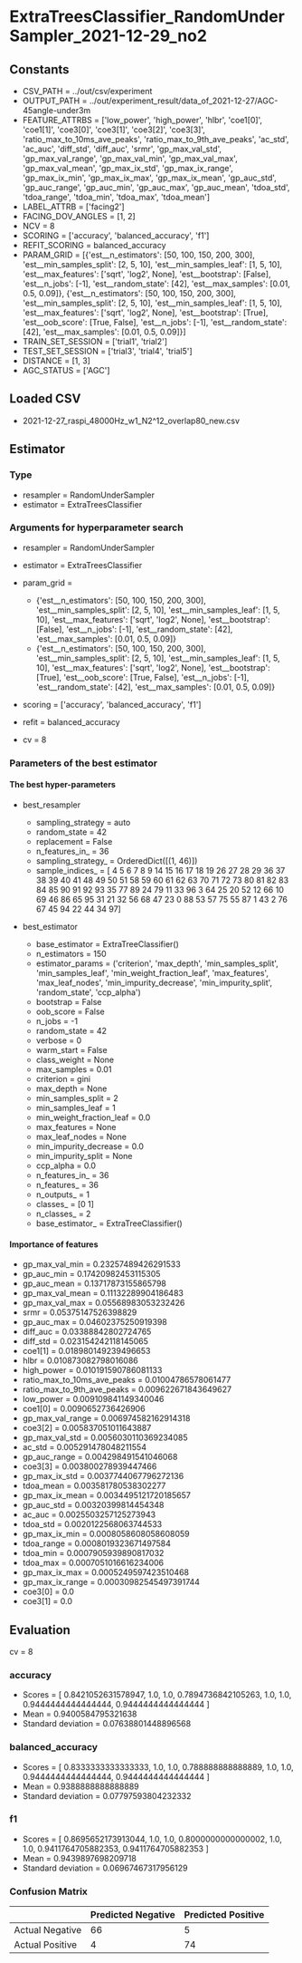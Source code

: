 # ExtraTreesClassifier_RandomUnderSampler_2021-12-29_no2
## Constants
- CSV_PATH = ../out/csv/experiment
- OUTPUT_PATH = ../out/experiment_result/data_of_2021-12-27/AGC-45angle-under3m
- FEATURE_ATTRBS = ['low_power', 'high_power', 'hlbr', 'coe1[0]', 'coe1[1]', 'coe3[0]', 'coe3[1]', 'coe3[2]', 'coe3[3]', 'ratio_max_to_10ms_ave_peaks', 'ratio_max_to_9th_ave_peaks', 'ac_std', 'ac_auc', 'diff_std', 'diff_auc', 'srmr', 'gp_max_val_std', 'gp_max_val_range', 'gp_max_val_min', 'gp_max_val_max', 'gp_max_val_mean', 'gp_max_ix_std', 'gp_max_ix_range', 'gp_max_ix_min', 'gp_max_ix_max', 'gp_max_ix_mean', 'gp_auc_std', 'gp_auc_range', 'gp_auc_min', 'gp_auc_max', 'gp_auc_mean', 'tdoa_std', 'tdoa_range', 'tdoa_min', 'tdoa_max', 'tdoa_mean']
- LABEL_ATTRB = ['facing2']
- FACING_DOV_ANGLES = [1, 2]
- NCV = 8
- SCORING = ['accuracy', 'balanced_accuracy', 'f1']
- REFIT_SCORING = balanced_accuracy
- PARAM_GRID = [{'est__n_estimators': [50, 100, 150, 200, 300], 'est__min_samples_split': [2, 5, 10], 'est__min_samples_leaf': [1, 5, 10], 'est__max_features': ['sqrt', 'log2', None], 'est__bootstrap': [False], 'est__n_jobs': [-1], 'est__random_state': [42], 'est__max_samples': [0.01, 0.5, 0.09]}, {'est__n_estimators': [50, 100, 150, 200, 300], 'est__min_samples_split': [2, 5, 10], 'est__min_samples_leaf': [1, 5, 10], 'est__max_features': ['sqrt', 'log2', None], 'est__bootstrap': [True], 'est__oob_score': [True, False], 'est__n_jobs': [-1], 'est__random_state': [42], 'est__max_samples': [0.01, 0.5, 0.09]}]
- TRAIN_SET_SESSION = ['trial1', 'trial2']
- TEST_SET_SESSION = ['trial3', 'trial4', 'trial5']
- DISTANCE = [1, 3]
- AGC_STATUS = ['AGC']

## Loaded CSV
- 2021-12-27_raspi_48000Hz_w1_N2^12_overlap80_new.csv

## Estimator
### Type
- resampler = RandomUnderSampler
- estimator = ExtraTreesClassifier

### Arguments for hyperparameter search
- resampler = RandomUnderSampler
- estimator = ExtraTreesClassifier
- param_grid = 
	- {'est__n_estimators': [50, 100, 150, 200, 300], 'est__min_samples_split': [2, 5, 10], 'est__min_samples_leaf': [1, 5, 10], 'est__max_features': ['sqrt', 'log2', None], 'est__bootstrap': [False], 'est__n_jobs': [-1], 'est__random_state': [42], 'est__max_samples': [0.01, 0.5, 0.09]}
	- {'est__n_estimators': [50, 100, 150, 200, 300], 'est__min_samples_split': [2, 5, 10], 'est__min_samples_leaf': [1, 5, 10], 'est__max_features': ['sqrt', 'log2', None], 'est__bootstrap': [True], 'est__oob_score': [True, False], 'est__n_jobs': [-1], 'est__random_state': [42], 'est__max_samples': [0.01, 0.5, 0.09]}

- scoring = ['accuracy', 'balanced_accuracy', 'f1']
- refit = balanced_accuracy
- cv = 8

### Parameters of the best estimator
#### The best hyper-parameters
- best_resampler
	- sampling_strategy = auto
	- random_state = 42
	- replacement = False
	- n_features_in_ = 36
	- sampling_strategy_ = OrderedDict([(1, 46)])
	- sample_indices_ = [ 4  5  6  7  8  9 14 15 16 17 18 19 26 27 28 29 36 37 38 39 40 41 48 49
 50 51 58 59 60 61 62 63 70 71 72 73 80 81 82 83 84 85 90 91 92 93 35 77
 89 24 79 11 33 96  3 64 25 20 52 12 66 10 69 46 86 65 95 31 21 32 56 68
 47 23  0 88 53 57 75 55 87  1 43  2 76 67 45 94 22 44 34 97]

- best_estimator
	- base_estimator = ExtraTreeClassifier()
	- n_estimators = 150
	- estimator_params = ('criterion', 'max_depth', 'min_samples_split', 'min_samples_leaf', 'min_weight_fraction_leaf', 'max_features', 'max_leaf_nodes', 'min_impurity_decrease', 'min_impurity_split', 'random_state', 'ccp_alpha')
	- bootstrap = False
	- oob_score = False
	- n_jobs = -1
	- random_state = 42
	- verbose = 0
	- warm_start = False
	- class_weight = None
	- max_samples = 0.01
	- criterion = gini
	- max_depth = None
	- min_samples_split = 2
	- min_samples_leaf = 1
	- min_weight_fraction_leaf = 0.0
	- max_features = None
	- max_leaf_nodes = None
	- min_impurity_decrease = 0.0
	- min_impurity_split = None
	- ccp_alpha = 0.0
	- n_features_in_ = 36
	- n_features_ = 36
	- n_outputs_ = 1
	- classes_ = [0 1]
	- n_classes_ = 2
	- base_estimator_ = ExtraTreeClassifier()

#### Importance of features
- gp_max_val_min = 0.23257489426291533
- gp_auc_min = 0.17420982453115305
- gp_auc_mean = 0.13717873155865798
- gp_max_val_mean = 0.11132289904186483
- gp_max_val_max = 0.05568983053232426
- srmr = 0.05375147526398829
- gp_auc_max = 0.04602375250919398
- diff_auc = 0.03388842802724765
- diff_std = 0.023154242118145065
- coe1[1] = 0.018980149239496653
- hlbr = 0.010873082798016086
- high_power = 0.010191590786081133
- ratio_max_to_10ms_ave_peaks = 0.01004786578061477
- ratio_max_to_9th_ave_peaks = 0.009622671843649627
- low_power = 0.009109841149340046
- coe1[0] = 0.0090652736426906
- gp_max_val_range = 0.006974582162914318
- coe3[2] = 0.005837051011643887
- gp_max_val_std = 0.0056030110369234085
- ac_std = 0.005291478048211554
- gp_auc_range = 0.004298491541046068
- coe3[3] = 0.003800278939447466
- gp_max_ix_std = 0.0037744067796272136
- tdoa_mean = 0.003581780538302277
- gp_max_ix_mean = 0.0034495121720185657
- gp_auc_std = 0.00320399814454348
- ac_auc = 0.0025503257125273943
- tdoa_std = 0.0020122568063744533
- gp_max_ix_min = 0.0008058608058608059
- tdoa_range = 0.0008019323671497584
- tdoa_min = 0.0007905939890817032
- tdoa_max = 0.0007051016616234006
- gp_max_ix_max = 0.0005249597423510468
- gp_max_ix_range = 0.00030982545497391744
- coe3[0] = 0.0
- coe3[1] = 0.0

## Evaluation
cv = 8
### accuracy
- Scores = [ 0.8421052631578947, 1.0, 1.0, 0.7894736842105263, 1.0, 1.0, 0.9444444444444444, 0.9444444444444444 ]
- Mean = 0.9400584795321638
- Standard deviation = 0.07638801448896568

### balanced_accuracy
- Scores = [ 0.8333333333333333, 1.0, 1.0, 0.788888888888889, 1.0, 1.0, 0.9444444444444444, 0.9444444444444444 ]
- Mean = 0.9388888888888889
- Standard deviation = 0.07797593804232332

### f1
- Scores = [ 0.8695652173913044, 1.0, 1.0, 0.8000000000000002, 1.0, 1.0, 0.9411764705882353, 0.9411764705882353 ]
- Mean = 0.9439897698209718
- Standard deviation = 0.06967467317956129

### Confusion Matrix
|  | Predicted Negative | Predicted Positive |
| --- | --- | --- |
| Actual Negative | 66 | 5 |
| Actual Positive | 4 | 74 |

      